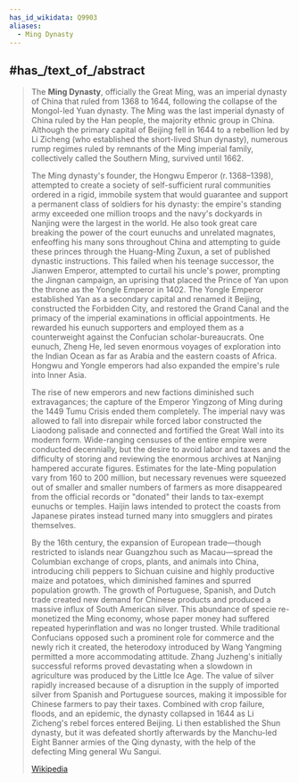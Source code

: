 ```yaml
---
has_id_wikidata: Q9903
aliases:
  - Ming Dynasty
---
```



## #has_/text_of_/abstract 

> The **Ming Dynasty**, officially the Great Ming, was an imperial dynasty of China that ruled from 1368 to 1644, following the collapse of the Mongol-led Yuan dynasty. The Ming was the last imperial dynasty of China ruled by the Han people, the majority ethnic group in China. Although the primary capital of Beijing fell in 1644 to a rebellion led by Li Zicheng (who established the short-lived Shun dynasty), numerous rump regimes ruled by remnants of the Ming imperial family, collectively called the Southern Ming, survived until 1662.
>
> The Ming dynasty's founder, the Hongwu Emperor (r. 1368–1398), attempted to create a society of self-sufficient rural communities ordered in a rigid, immobile system that would guarantee and support a permanent class of soldiers for his dynasty: the empire's standing army exceeded one million troops and the navy's dockyards in Nanjing were the largest in the world. He also took great care breaking the power of the court eunuchs and unrelated magnates, enfeoffing his many sons throughout China and attempting to guide these princes through the Huang-Ming Zuxun, a set of published dynastic instructions. This failed when his teenage successor, the Jianwen Emperor, attempted to curtail his uncle's power, prompting the Jingnan campaign, an uprising that placed the Prince of Yan upon the throne as the Yongle Emperor in 1402. The Yongle Emperor established Yan as a secondary capital and renamed it Beijing, constructed the Forbidden City, and restored the Grand Canal and the primacy of the imperial examinations in official appointments. He rewarded his eunuch supporters and employed them as a counterweight against the Confucian scholar-bureaucrats. One eunuch, Zheng He, led seven enormous voyages of exploration into the Indian Ocean as far as Arabia and the eastern coasts of Africa. Hongwu and Yongle emperors had also expanded the empire's rule into Inner Asia.
>
> The rise of new emperors and new factions diminished such extravagances; the capture of the Emperor Yingzong of Ming during the 1449 Tumu Crisis ended them completely. The imperial navy was allowed to fall into disrepair while forced labor constructed the Liaodong palisade and connected and fortified the Great Wall into its modern form. Wide-ranging censuses of the entire empire were conducted decennially, but the desire to avoid labor and taxes and the difficulty of storing and reviewing the enormous archives at Nanjing hampered accurate figures. Estimates for the late-Ming population vary from 160 to 200 million, but necessary revenues were squeezed out of smaller and smaller numbers of farmers as more disappeared from the official records or "donated" their lands to tax-exempt eunuchs or temples. Haijin laws intended to protect the coasts from Japanese pirates instead turned many into smugglers and pirates themselves.
>
> By the 16th century, the expansion of European trade—though restricted to islands near Guangzhou such as Macau—spread the Columbian exchange of crops, plants, and animals into China, introducing chili peppers to Sichuan cuisine and highly productive maize and potatoes, which diminished famines and spurred population growth. The growth of Portuguese, Spanish, and Dutch trade created new demand for Chinese products and produced a massive influx of South American silver. This abundance of specie re-monetized the Ming economy, whose paper money had suffered repeated hyperinflation and was no longer trusted. While traditional Confucians opposed such a prominent role for commerce and the newly rich it created, the heterodoxy introduced by Wang Yangming permitted a more accommodating attitude. Zhang Juzheng's initially successful reforms proved devastating when a slowdown in agriculture was produced by the Little Ice Age. The value of silver rapidly increased because of a disruption in the supply of imported silver from Spanish and Portuguese sources, making it impossible for Chinese farmers to pay their taxes. Combined with crop failure, floods, and an epidemic, the dynasty collapsed in 1644 as Li Zicheng's rebel forces entered Beijing. Li then established the Shun dynasty, but it was defeated shortly afterwards by the Manchu-led Eight Banner armies of the Qing dynasty, with the help of the defecting Ming general Wu Sangui.
>
> [Wikipedia](https://en.wikipedia.org/wiki/Ming%20dynasty) 


